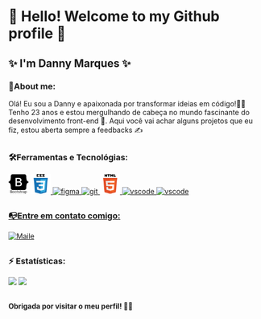 # 👋 Hello! Welcome to my Github profile 🤍
## ✨ I'm Danny Marques ✨
###  💬About me:
Olá! Eu sou a Danny e apaixonada por transformar ideias em código!👩‍💻Tenho 23 anos e estou mergulhando de cabeça no mundo fascinante do desenvolvimento front-end 📲. Aqui você vai achar alguns projetos que eu fiz, estou aberta sempre a feedbacks ✍️

##

### 🛠️Ferramentas e Tecnológias:
<a href="https://getbootstrap.com" target="_blank"> <img src="https://raw.githubusercontent.com/devicons/devicon/master/icons/bootstrap/bootstrap-plain-wordmark.svg" alt="bootstrap" width="40" height="40"/></a>
 <a href="https://www.w3schools.com/css/" target="_blank"> <img src="https://raw.githubusercontent.com/devicons/devicon/master/icons/css3/css3-original-wordmark.svg" alt="css3" width="40" height="40"/> </a> <a href="https://www.figma.com/" target="_blank"> <img src="https://www.vectorlogo.zone/logos/figma/figma-icon.svg" alt="figma" width="40" height="40"/> </a> <a href="https://git-scm.com/" target="_blank"> <img src="https://www.vectorlogo.zone/logos/git-scm/git-scm-icon.svg" alt="git" width="40" height="40"/> </a> <a href="https://www.w3.org/html/" target="_blank"> <img src="https://raw.githubusercontent.com/devicons/devicon/master/icons/html5/html5-original-wordmark.svg" alt="html5" width="40" height="40"/> <img src="https://cdn.jsdelivr.net/gh/devicons/devicon/icons/visualstudio/visualstudio-plain.svg"  alt="vscode" width="40" height="40"/> <img src="https://cdn.jsdelivr.net/gh/devicons/devicon/icons/sass/sass-original.svg"  alt="vscode" width="40" height="40"/>


 ##
 
### 📭Entre em contato comigo:
 [<img alt="Maile" src="https://img.shields.io/badge/mail-FFFFFF?style=for-the-badge&logo=mail&logoColor=black"/>](mailto:daninhacmmarques@gmail.com)

 ##

 ### ⚡ Estatísticas:
<div>
<img loading="lazy" height="180em" src="https://github-readme-stats.vercel.app/api/top-langs/?username=dannycmmarques&layout=compact&langs_count=7&theme=radical"/>
<img loading="lazy" height="180em" src="http://github-readme-streak-stats.herokuapp.com/?user=dannycmmarques&amp;theme=radical">
</div>

##

#### **Obrigada por visitar o meu perfil!** 🚀✨ 





